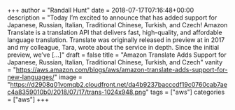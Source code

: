 +++
author = "Randall Hunt"
date = 2018-07-17T07:16:48+00:00
description = "Today I’m excited to announce that has added support for Japanese, Russian, Italian, Traditional Chinese, Turkish, and Czech! Amazon Translate is a translation API that delivers fast, high-quality, and affordable language translation. Translate was originally released in preview at in 2017 and my colleague, Tara, wrote about the service in depth. Since the initial preview, we’ve […]"
draft = false
title = "Amazon Translate Adds Support for Japanese, Russian, Italian, Traditional Chinese, Turkish, and Czech"
vanity = "https://aws.amazon.com/blogs/aws/amazon-translate-adds-support-for-new-languages/"
image = "https://d2908q01vomqb2.cloudfront.net/da4b9237bacccdf19c0760cab7aec4a8359010b0/2018/07/17/trans-1024x948.png"
tags = ["aws"]
categories = ["aws"]
+++
